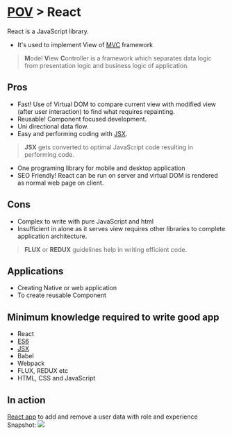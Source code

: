 # <a href='./../readme.md'>POV</a> > React

React is a JavaScript library.

* It's used to implement View of <a href='./../mvc/readme.md'>MVC</a> framework

> **M**odel **V**iew **C**ontroller is a framework which separates data logic from presentation logic and business logic of application.

## Pros

* Fast! Use of Virtual DOM to compare current view with modified view (after user interaction) to find what requires repainting.
* Reusable! Component focused development.
* Uni directional data flow.
* Easy and performing coding with <a href='./../jsx/readme.md'>JSX</a>.

> **JSX** gets converted to optimal JavaScript code resulting in performing code.

* One programing library for mobile and desktop application
* SEO Friendly! React can be run on server and virtual DOM is rendered as normal web page on client.

## Cons

* Complex to write with pure JavaScript and html
* Insufficient in alone as it serves view requires other libraries to complete application architecture.

> **FLUX** or **REDUX** guidelines help in writing efficient code.

## Applications

* Creating Native or web application
* To create reusable Component

## Minimum knowledge required to write good app

* React
* <a href='./es6/readme.md'>ES6</a>
* <a href='./jsx/readme.md'>JSX</a>
* Babel
* Webpack
* FLUX, REDUX etc
* HTML, CSS and JavaScript


## In action
<a href='https://github.com/vkum29/react-dev-list'>React app</a> to add and remove a user data with role and experience
Snapshot:
<img src='https://github.com/vkum29/react-dev-list/blob/master/app-snapshot.png'/>
